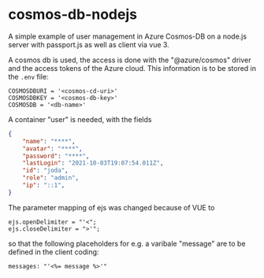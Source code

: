 # cosmos-db-nodejs
A simple example of user management in Azure Cosmos-DB on a node.js server with passport.js as well as client via vue 3.

A cosmos db is used, the access is done with the "@azure/cosmos" driver and the access tokens of the Azure cloud.
This information is to be stored in the ```.env``` file:
```
COSMOSDBURI = '<cosmos-cd-uri>'
COSMOSDBKEY = '<cosmos-db-key>'
COSMOSDB = '<db-name>'
```

A container "user" is needed, with the fields 
```json
{
    "name": "****",
    "avatar": "****",
    "password": "****",
    "lastLogin": "2021-10-03T19:07:54.011Z",
    "id": "joda",
    "role": "admin",
    "ip": "::1",
}
```
The parameter mapping of ejs was changed because of VUE to
``` 
ejs.openDelimiter = "'<";
ejs.closeDelimiter = ">'";
```
so that the following placeholders for e.g. a varibale "message" are to be defined in the client coding:
```
messages: "'<%= message %>'"
```